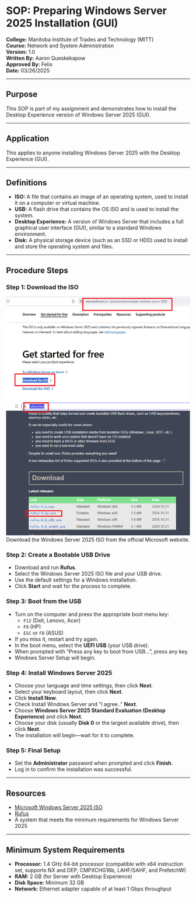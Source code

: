 # SOP: Preparing Windows Server 2025 Installation (GUI)

**College:** Manitoba Institute of Trades and Technology (MITT)  
**Course:** Network and System Administration  
**Version:** 1.0  
**Written By:** Aaron Queskekapow  
**Approved By:** Felix  
**Date:** 03/26/2025  

---

## Purpose  
This SOP is part of my assignment and demonstrates how to install the Desktop Experience version of Windows Server 2025 (GUI).

---

## Application  
This applies to anyone installing Windows Server 2025 with the Desktop Experience (GUI).

---

## Definitions  
- **ISO:** A file that contains an image of an operating system, used to install it on a computer or virtual machine.  
- **USB:** A flash drive that contains the OS ISO and is used to install the system.  
- **Desktop Experience:** A version of Windows Server that includes a full graphical user interface (GUI), similar to a standard Windows environment.  
- **Disk:** A physical storage device (such as an SSD or HDD) used to install and store the operating system and files.

---

## Procedure Steps

### Step 1: Download the ISO
![Download ISO](images/1.png)
![Download ISO](images/2.png)
Download the Windows Server 2025 ISO from the official Microsoft website.

### Step 2: Create a Bootable USB Drive  
- Download and run **Rufus**.  
- Select the Windows Server 2025 ISO file and your USB drive.  
- Use the default settings for a Windows installation.  
- Click **Start** and wait for the process to complete.

### Step 3: Boot from the USB  
- Turn on the computer and press the appropriate boot menu key:  
  - `F12` (Dell, Lenovo, Acer)  
  - `F9` (HP)  
  - `ESC` or `F8` (ASUS)  
- If you miss it, restart and try again.  
- In the boot menu, select the **UEFI USB** (your USB drive).  
- When prompted with “Press any key to boot from USB...”, press any key.  
- Windows Server Setup will begin.

### Step 4: Install Windows Server 2025  
- Choose your language and time settings, then click **Next**.  
- Select your keyboard layout, then click **Next**.  
- Click **Install Now**.  
- Check Install Windows Server and "I agree.." **Next**.  
- Choose **Windows Server 2025 Standard Evaluation (Desktop Experience)** and click **Next**.  
- Choose your disk (usually **Disk 0** or the largest available drive), then click **Next**.  
- The installation will begin—wait for it to complete.

### Step 5: Final Setup  
- Set the **Administrator** password when prompted and click **Finish**.  
- Log in to confirm the installation was successful.

---

## Resources  
- [Microsoft Windows Server 2025 ISO](https://www.microsoft.com/en-us/evalcenter/evaluate-windows-server-2025)  
- [Rufus](https://rufus.ie/en/)  
- A system that meets the minimum requirements for Windows Server 2025

---

## Minimum System Requirements  
- **Processor:** 1.4 GHz 64-bit processor (compatible with x64 instruction set, supports NX and DEP, CMPXCHG16b, LAHF/SAHF, and PrefetchW)  
- **RAM:** 2 GB (for Server with Desktop Experience)  
- **Disk Space:** Minimum 32 GB  
- **Network:** Ethernet adapter capable of at least 1 Gbps throughput
